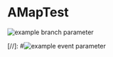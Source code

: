 # AMapTest

![example branch parameter](https://github.com/ms03001620/AMapTest/actions/workflows/test_ci.yml/badge.svg?branch=master)

[//]: #![example event parameter](https://github.com/ms03001620/AMapTest/actions/workflows/test_ci.yml/badge.svg?event=push)